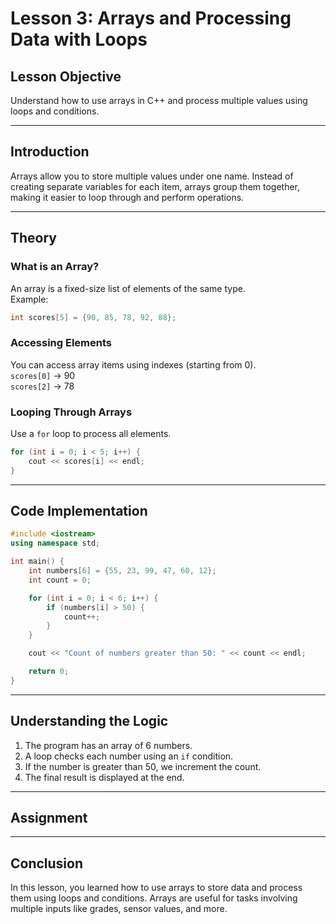 # **Lesson 3: Arrays and Processing Data with Loops**

## **Lesson Objective**

Understand how to use arrays in C++ and process multiple values using loops and conditions.

---

## **Introduction**

Arrays allow you to store multiple values under one name. Instead of creating separate variables for each item, arrays group them together, making it easier to loop through and perform operations.

---

## **Theory**

### **What is an Array?**

An array is a fixed-size list of elements of the same type.  
Example:

```cpp
int scores[5] = {90, 85, 78, 92, 88};
```

### **Accessing Elements**

You can access array items using indexes (starting from 0).  
`scores[0]` → 90  
`scores[2]` → 78

### **Looping Through Arrays**

Use a `for` loop to process all elements.

```cpp
for (int i = 0; i < 5; i++) {
    cout << scores[i] << endl;
}
```

---

## **Code Implementation**

```cpp
#include <iostream>
using namespace std;

int main() {
    int numbers[6] = {55, 23, 99, 47, 60, 12};
    int count = 0;

    for (int i = 0; i < 6; i++) {
        if (numbers[i] > 50) {
            count++;
        }
    }

    cout << "Count of numbers greater than 50: " << count << endl;

    return 0;
}
```

---

## **Understanding the Logic**

1. The program has an array of 6 numbers.
2. A loop checks each number using an `if` condition.
3. If the number is greater than 50, we increment the count.
4. The final result is displayed at the end.

---

## **Assignment**

---

## **Conclusion**

In this lesson, you learned how to use arrays to store data and process them using loops and conditions. Arrays are useful for tasks involving multiple inputs like grades, sensor values, and more.
